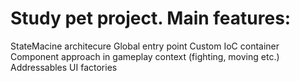 # Study pet project. Main features: 
StateMacine architecure
Global entry point
Custom IoC container
Component approach in gameplay context (fighting, moving etc.)
Addressables
UI factories
